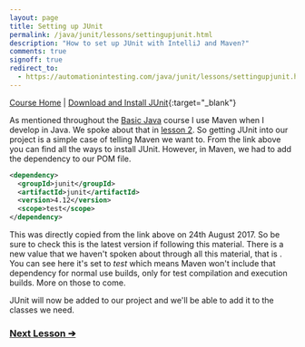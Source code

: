 ```yaml
---
layout: page
title: Setting up JUnit
permalink: /java/junit/lessons/settingupjunit.html
description: "How to set up JUnit with IntelliJ and Maven?"
comments: true
signoff: true
redirect_to:
  - https://automationintesting.com/java/junit/lessons/settingupjunit.html
---
```

[Course Home](../../course) \| [Download and Install JUnit](https://github.com/junit-team/junit4/wiki/Download-and-Install){:target="_blank"}

As mentioned throughout the [Basic Java](../../course) course I use Maven when I develop in Java. We spoke about that in [lesson 2](/java/basics/lessons/usinglibraries). So getting JUnit into our project is a simple case of telling Maven we want to. From the link above you can find all the ways to install JUnit. However, in Maven, we had to add the dependency to our POM file.

```xml
<dependency>
  <groupId>junit</groupId>
  <artifactId>junit</artifactId>
  <version>4.12</version>
  <scope>test</scope>
</dependency>
```
This was directly copied from the link above on 24th August 2017. So be sure to check this is the latest version if following this material. There is a new value that we haven't spoken about through all this material, that is [<scope>](https://maven.apache.org/guides/introduction/introduction-to-dependency-mechanism.html#Dependency_Scope). You can see here it's set to *test* which means Maven won't include that dependency for normal use builds, only for test compilation and execution builds. More on those to come.

JUnit will now be added to our project and we'll be able to add it to the classes we need.

### [Next Lesson &#10132;](../lessons/creatingtestsinjunit)